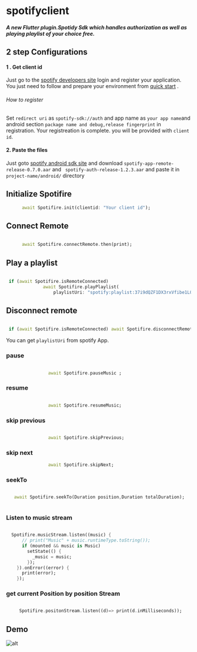 # spotifyclient

##### A new Flutter plugin.Spotidy Sdk which handles authorization as well as playing playlist of your choice free.

## 2 step  Configurations
#### 1 .  Get client id

   Just go to the [spotify developers site](https://developer.spotify.com/dashboard/) login and register your application.
   You just need to follow and prepare your environment from [quick start](https://developer.spotify.com/documentation/android/quick-start/) .

   ###### How to register
Set  `redirect uri` as `spotify-sdk://auth` and app name as `your app name`and android section `package name and debug,release fingerprint` in registration.
Your registreation is complete.
you will be provided with `client id`. 
  

#### 2. Paste the files
  
  Just goto  [spotify android sdk site](https://github.com/spotify/android-sdk/releases/)  and download  `spotify-app-remote-release-0.7.0.aar` and ` spotify-auth-release-1.2.3.aar` and paste it in `project-name/android/`  directory





## Initialize Spotifire

```dart
      await Spotifire.init(clientid: "Your client id");

```
## Connect Remote

```dart

      await Spotifire.connectRemote.then(print);

```
## Play a playlist

```dart 

 if (await Spotifire.isRemoteConnected)
              await Spotifire.playPlaylist(
                  playlistUri: "spotify:playlist:37i9dQZF1DX3rxVfibe1L0");

```

## Disconnect remote


```dart

 if (await Spotifire.isRemoteConnected) await Spotifire.disconnectRemote;

```

You can get `playlistUri` from spotify App.

### pause
```dart

                await Spotifire.pauseMusic ;

```

### resume
```dart

                await Spotifire.resumeMusic;

```

### skip previous

```dart

                await Spotifire.skipPrevious;

```
### skip next

```dart
                await Spotifire.skipNext;

```

### seekTo

```dart

   await Spotifire.seekTo(Duration position,Duration totalDuration);
   
```


### Listen to music stream

```dart

  Spotifire.musicStream.listen((music) {
      // print("Music" + music.runtimeType.toString());
      if (mounted && music is Music)
        setState(() {
          _music = music;
        });
    }).onError((error) {
      print(error);
    });

```


### get current Position by position Stream


```dart 

     Spotifire.positonStream.listen((d)=> print(d.inMilliseconds));

```

## Demo


![alt](https://raw.githubusercontent.com/OmkarSsawant/Simple_Solutions/master/Assets/sootify.gif)
